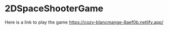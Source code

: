 # 2DSpaceShooterGame


Here is a link to play the game 
https://cozy-blancmange-8aef0b.netlify.app/

